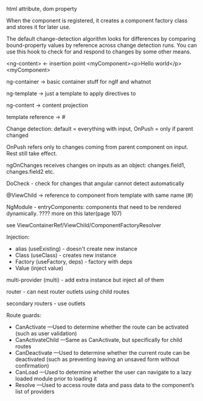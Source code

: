 html attribute, dom property



When the component is registered, it creates a component factory class and stores it for later use.

The default change-detection algorithm looks for differences by comparing
bound-property values by reference across change detection runs. You can use this
hook to check for and respond to changes by some other means.

\<ng-content> <- insertion point
\<myComponent>\<p\>Hello world\</p>\<myComponent>


ng-container -> basic container stuff for ngIf and whatnot

ng-template -> just a template to apply directives to

ng-content -> content projection

template reference -> \# 


Change detection: default = everything with input, OnPush = only if parent changed

OnPush refers only to changes coming from parent component on input. Rest still take effect.


ngOnChanges receives changes on inputs as an object: changes.field1, changes.field2 etc.


DoCheck - check for changes that angular cannot detect automatically



@ViewChild -> reference to component from template with same name \(#)

NgModule - entryComponents: components that need to be rendered dynamically. ???? more on this later\(page 107)

see ViewContainerRef/ViewChild/ComponentFactoryResolver



Injection:

 - alias \(useExisting) - doesn't create new instance
 - Class \(useClass) - creates new instance
 - Factory \(useFactory, deps) - factory with deps
 - Value \(inject value)

multi-provider \(multi) - add extra instance but inject all of them


router - can nest router outlets using child routes

secondary routers - use outlets


Route guards:

 - CanActivate —Used to determine whether the route can be activated (such as
   user validation)
 - CanActivateChild —Same as CanActivate, but specifically for child routes
 - CanDeactivate —Used to determine whether the current route can be deactivated
   \(such as preventing leaving an unsaved form without confirmation)
 - CanLoad —Used to determine whether the user can navigate to a lazy loaded
   module prior to loading it
 - Resolve —Used to access route data and pass data to the component’s list of
   providers




